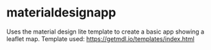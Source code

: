 # materialdesignapp
Uses the material design lite template to create a basic app showing a leaflet map. Template used:  https://getmdl.io/templates/index.html
